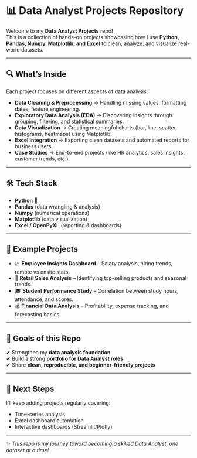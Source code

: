 # 📊 Data Analyst Projects Repository

Welcome to my **Data Analyst Projects** repo!  
This is a collection of hands-on projects showcasing how I use **Python, Pandas, Numpy, Matplotlib, and Excel** to clean, analyze, and visualize real-world datasets.

---

## 🔍 What’s Inside

Each project focuses on different aspects of data analysis:

- **Data Cleaning & Preprocessing** → Handling missing values, formatting dates, feature engineering.  
- **Exploratory Data Analysis (EDA)** → Discovering insights through grouping, filtering, and statistical summaries.  
- **Data Visualization** → Creating meaningful charts (bar, line, scatter, histograms, heatmaps) using Matplotlib.  
- **Excel Integration** → Exporting clean datasets and automated reports for business users.  
- **Case Studies** → End-to-end projects (like HR analytics, sales insights, customer trends, etc.).  

---

## 🛠️ Tech Stack

- **Python** 🐍  
- **Pandas** (data wrangling & analysis)  
- **Numpy** (numerical operations)  
- **Matplotlib** (data visualization)  
- **Excel / OpenPyXL** (reporting & dashboards)  

---

## 📂 Example Projects

- 📈 **Employee Insights Dashboard** – Salary analysis, hiring trends, remote vs onsite stats.  
- 🛒 **Retail Sales Analysis** – Identifying top-selling products and seasonal trends.  
- 🎓 **Student Performance Study** – Correlation between study hours, attendance, and scores.  
- 💰 **Financial Data Analysis** – Profitability, expense tracking, and forecasting basics.  

---

## 🚀 Goals of this Repo

✔ Strengthen my **data analysis foundation**  
✔ Build a strong **portfolio for Data Analyst roles**  
✔ Share **clean, reproducible, and beginner-friendly projects**  

---

## 📌 Next Steps

I’ll keep adding projects regularly covering:  
- Time-series analysis  
- Excel dashboard automation  
- Interactive dashboards (Streamlit/Plotly)  

---

✨ *This repo is my journey toward becoming a skilled Data Analyst, one dataset at a time!*  
